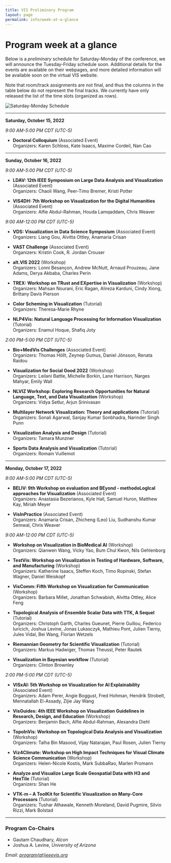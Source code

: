 ```yaml
---
title: VIS Preliminary Program
layout: page
permalink: info/week-at-a-glance
---
```


# Program week at a glance

Below is a *preliminary* schedule for Saturday-Monday of the conference, we will announce the Tuesday-Friday schedule soon.  Additional details for the events are available on their webpages, and more detailed information will be available soon on the virtual VIS website.

Note that room/track assignments are not final, and thus the columns in the table below do not represent the final tracks.  We currently have only released the list of the time slots (organized as rows). 

<img src="/year/2022/assets/sat-mon.png" alt="Saturday-Monday Schedule">

<hr/>

<a>**Saturday, October 15, 2022**</a><br/>

*9:00 AM-5:00 PM CDT (UTC-5)*<br/>

* **Doctoral Colloquium** (Associated Event)<br/>
Organizers: Karen Schloss, Kate Isaacs, Maxime Cordeil, Nan Cao

<hr/>

<a>**Sunday, October 16, 2022**</a><br/>

*9:00 AM-5:00 PM CDT (UTC-5)*<br/>

* **LDAV: 12th IEEE Symposium on Large Data Analysis and Visualization** (Associated Event)<br/>
Organizers: Chaoli Wang, Peer-Timo Bremer, Kristi Potter

* **VIS4DH: 7th Workshop on Visualization for the Digital Humanities** (Associated Event)<br/>
Organizers: Alfie Abdul-Rahman, Houda Lamqaddam, Chris Weaver

*9:00 AM-12:00 PM CDT (UTC-5)*<br/>

* **VDS: Visualization in Data Science Symposium** (Associated Event)<br/>
Organizers: Liang Gou, Alvitta Ottley, Anamaria Crisan

* **VAST Challenge** (Associated Event)<br/>
Organizers: Kristin Cook, R. Jordan Crouser

* **alt.VIS 2022** (Workshop)<br/>
Organizers: Lonni Besançon, Andrew McNutt, Arnaud Prouzeau, Jane Adams, Derya Akbaba, Charles Perin

* **TREX: Workshop on TRust and EXpertise in Visualization** (Workshop)<br/>
Organizers: Mahsan Nourani, Eric Ragan, Alireza Karduni, Cindy Xiong, Brittany Davis Pierson

* **Color Scheming in Visualization** (Tutorial)<br/>
Organizers: Theresa-Marie Rhyne

* **NLP4Vis: Natural Language Processing for Information Visualization** (Tutorial)<br/>
Organizers: Enamul Hoque, Shafiq Joty

*2:00 PM-5:00 PM CDT (UTC-5)*<br/>

* **Bio+MedVis Challenges** (Associated Event)<br/>
Organizers: Thomas Höllt, Zeynep Gumus, Daniel Jönsson, Renata Raidou

* **Visualization for Social Good 2022** (Workshop)<br/>
Organizers: Leilani Battle, Michelle Borkin, Lane Harrison, Narges Mahyar, Emily Wall

* **NLVIZ Workshop: Exploring Research Opportunities for Natural Language, Text, and Data Visualization** (Workshop)<br/>
Organizers: Vidya Setlur, Arjun Srinivasan

* **Multilayer Network Visualization: Theory and applications** (Tutorial)<br/>
Organizers: Sonali Agarwal, Sanjay Kumar Sonbhadra, Narinder Singh Punn

* **Visualization Analysis and Design** (Tutorial)<br/>
Organizers: Tamara Munzner

* **Sports Data Analysis and Visualization** (Tutorial)<br/>
Organizers: Romain Vuillemot

<hr/>

<a>**Monday, October 17, 2022**</a><br/>

*9:00 AM-5:00 PM CDT (UTC-5)*<br/>

* **BELIV: 9th Workshop on evaluation and BEyond - methodoLogIcal approaches for Visualization** (Associated Event)<br/>
Organizers: Anastasia Bezerianos, Kyle Hall, Samuel Huron, Matthew Kay, Miriah Meyer

* **VisInPractice** (Associated Event)<br/>
Organizers: Anamaria Crisan, Zhicheng (Leo) Liu, Sudhanshu Kumar Semwal, Chris Weaver

*9:00 AM-12:00 PM CDT (UTC-5)*<br/>

* **Workshop on Visualization in BioMedical AI** (Workshop)<br/>
Organizers: Qianwen Wang, Vicky Yao, Bum Chul Kwon, Nils Gehlenborg

* **TestVis: Workshop on Visualization in Testing of Hardware, Software, and Manufacturing** (Workshop)<br/>
Organizers: Katherine Isaacs, Steffen Koch, Timo Ropinski, Stefan Wagner, Daniel Weiskopf

* **VisComm: Fifth Workshop on Visualization for Communication** (Workshop)<br/>
Organizers: Barbara Millet, Jonathan Schwabish, Alvitta Ottley, Alice Feng

* **Topological Analysis of Ensemble Scalar Data with TTK, A Sequel** (Tutorial)<br/>
Organizers: Christoph Garth, Charles Gueunet, Pierre Guillou, Federico Iuricich, Joshua Levine, Jonas Lukasczyk, Mathieu Pont, Julien Tierny, Jules Vidal, Bei Wang, Florian Wetzels

* **Riemannian Geometry for Scientific Visualization** (Tutorial)<br/>
Organizers: Markus Hadwiger, Thomas Theussl, Peter Rautek

* **Visualization in Bayesian workflow** (Tutorial)<br/>
Organizers: Clinton Brownley

*2:00 PM-5:00 PM CDT (UTC-5)*<br/>

* **VISxAI: 5th Workshop on Visualization for AI Explainability** (Associated Event)<br/>
Organizers: Adam Perer, Angie Boggust, Fred Hohman, Hendrik Strobelt, Mennatallah El-Assady, Zijie Jay Wang

* **VisGuides: 4th IEEE Workshop on Visualization Guidelines in Research, Design, and Education** (Workshop)<br/>
Organizers: Benjamin Bach, Alfie Abdul-Rahman, Alexandra Diehl

* **TopoInVis: Workshop on Topological Data Analysis and Visualization** (Workshop)<br/>
Organizers: Talha Bin Masood, Vijay Natarajan, Paul Rosen, Julien Tierny

* **Viz4Climate: Workshop on High Impact Techniques for Visual Climate Science Communication** (Workshop)<br/>
Organizers: Helen-Nicole Kostis, Mark SubbaRao, Marlen Promann

* **Analyze and Visualize Large Scale Geospatial Data with H3 and HexTile** (Tutorial)<br/>
Organizers: Shan He

* **VTK-m – A ToolKit for Scientific Visualization on Many-Core Processors** (Tutorial)<br/>
Organizers: Tushar Athawale, Kenneth Moreland, David Pugmire, Silvio Rizzi, Mark Bolstad


<hr/>



### Program Co-Chairs

* Gautam Chaudhary, *Alcon* 
* Joshua A. Levine, *University of Arizona* 

*Email: [program(at)ieeevis.org](mailto:program@ieeevis.org)*
